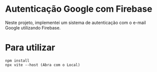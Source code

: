 # Autenticação Google com Firebase

Neste projeto, implementei um sistema de autenticação com o e-mail Google utilizando Firebase.

# Para utilizar
```
npm install
npx vite --host (Abra com o Local)
```
 
